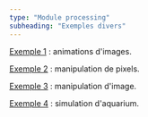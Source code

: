 ```yaml
---
type: "Module processing"
subheading: "Exemples divers"
---
```


[Exemple 1](exercices/autres/processing-01.html) : animations d'images.

[Exemple 2](exercices/autres/processing-02.html) : manipulation de pixels.

[Exemple 3](exercices/autres/processing-03.html) : manipulation d'image.

[Exemple 4](exercices/autres/processing-04.html) : simulation d'aquarium.
